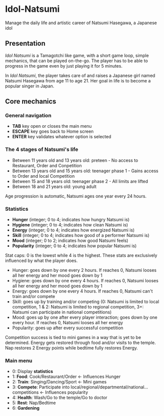 # Idol-Natsumi
Manage the daily life and artistic career of Natsumi Hasegawa, a Japanese idol

## Presentation

*Idol Natsumi* is a Tamagotchi like game, with a short game loop, simple mechanics, that can be played on-the-go. The player has to be able to progress in the game even by just playing it for 5 minutes.

In *Idol Natsumi*, the player takes care of and raises a Japanese girl named Natsumi Hasegawa from age 11 to age 21. Her goal in life is to become a popular singer in Japan.

## Core mechanics

### General navigation

* **TAB** key open or closes the main menu
* **ESCAPE** key goes back to Home screen
* **ENTER** key validates whatever option is selected

### The 4 stages of Natsumi's life

* Between 11 years old and 13 years old: preteen - No access to Restaurant, Order and Conpetition
* Between 13 years old and 15 years old: teenager phase 1 - Gains access to Order and local Competition
* Between 15 and 18 years old: teenager phase 2 - All limits are lifted
* Between 18 and 21 years old: young adult

Age progression is automatic, Natsumi ages one year every 24 hours.

### Statistics

* **Hunger** (integer; 0 to 4; indicates how hungry Natsumi is)
* **Hygiene** (integer; 0 to 4; indicates how clean Natsumi is)
* **Energy** (integer; 0 to 4; indicates how energized Natsumi is)
* **Skill** (integer; 0 to 4; indicates how good of a performer Natsumi is)
* **Mood** (integer; 0 to 2; indicates how good Natsumi feels)
* **Popularity** (integer; 0 to 4; indicates how popular Natsumi is)

Stat caps: 0 is the lowest while 4 is the highest. These stats are exclusively influenced by what the player does.

* Hunger: goes down by one every 2 hours. If reaches 0, Natsumi looses all her energy and her mood goes down by 1
* Hygiene: goes down by one every 4 hours. If reaches 0, Natsumi looses all her energy and her mood goes down by 1
* Energy: goes down by one every 4 hours. If reaches 0, Natsumi can't train and/or compete
* Skill: goes up by training and/or competing (0: Natsumi is limited to local competition, 1 & 2: Natsumi is limited to regional competition, 3+: Natsumi can participate in national competitions)
* Mood: goes up by one after every player interaction; goes down by one every hour. If reaches 0, Natsumi looses all her energy
* Popularity: goes up after every successful competition

Competition success is tied to mini games in a way that is yet to be determined.
Energy gets restored through food and/or visits to the temple.
Nap restores 2 Energy points while bedtime fully restores Energy.

### Main menu

* 0: Display **statistics**
* 1: **Food**: Cook/Restaurant/Order <- Influences Hunger
* 2: **Train**: Singing/Dancing/Sport <- Mini games
* 3: **Compete**: Participate into local/regional/departmental/national... competitions <- Influences popularity
* 4: **Health**: Wash/Go to the temple/Go to doctor
* 5: **Rest**: Nap/Bedtime
* 6: **Gardening**

